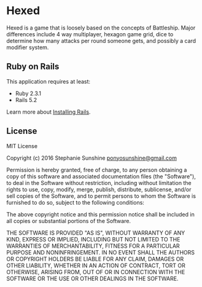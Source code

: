 Hexed
================

Hexed is a game that is loosely based on the concepts of Battleship.  Major differences include 4 way multiplayer, hexagon game grid, dice to determine how many attacks per round someone gets, and possibly a card modifier system.

Ruby on Rails
-------------

This application requires at least:

- Ruby 2.3.1
- Rails 5.2

Learn more about [Installing Rails](http://railsapps.github.io/installing-rails.html).

License
-------

MIT License

Copyright (c) 2016 Stephanie Sunshine <ponyosunshine@gmail.com>

Permission is hereby granted, free of charge, to any person obtaining a copy
of this software and associated documentation files (the "Software"), to deal
in the Software without restriction, including without limitation the rights
to use, copy, modify, merge, publish, distribute, sublicense, and/or sell
copies of the Software, and to permit persons to whom the Software is
furnished to do so, subject to the following conditions:

The above copyright notice and this permission notice shall be included in all
copies or substantial portions of the Software.

THE SOFTWARE IS PROVIDED "AS IS", WITHOUT WARRANTY OF ANY KIND, EXPRESS OR
IMPLIED, INCLUDING BUT NOT LIMITED TO THE WARRANTIES OF MERCHANTABILITY,
FITNESS FOR A PARTICULAR PURPOSE AND NONINFRINGEMENT. IN NO EVENT SHALL THE
AUTHORS OR COPYRIGHT HOLDERS BE LIABLE FOR ANY CLAIM, DAMAGES OR OTHER
LIABILITY, WHETHER IN AN ACTION OF CONTRACT, TORT OR OTHERWISE, ARISING FROM,
OUT OF OR IN CONNECTION WITH THE SOFTWARE OR THE USE OR OTHER DEALINGS IN THE
SOFTWARE.


